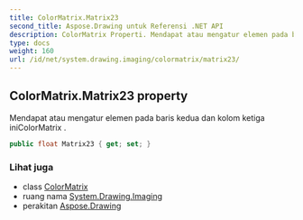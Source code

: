 ```yaml
---
title: ColorMatrix.Matrix23
second_title: Aspose.Drawing untuk Referensi .NET API
description: ColorMatrix Properti. Mendapat atau mengatur elemen pada baris kedua dan kolom ketiga iniColorMatrix .
type: docs
weight: 160
url: /id/net/system.drawing.imaging/colormatrix/matrix23/
---
```

## ColorMatrix.Matrix23 property

Mendapat atau mengatur elemen pada baris kedua dan kolom ketiga iniColorMatrix .

```csharp
public float Matrix23 { get; set; }
```

### Lihat juga

* class [ColorMatrix](../)
* ruang nama [System.Drawing.Imaging](../../colormatrix/)
* perakitan [Aspose.Drawing](../../../)


